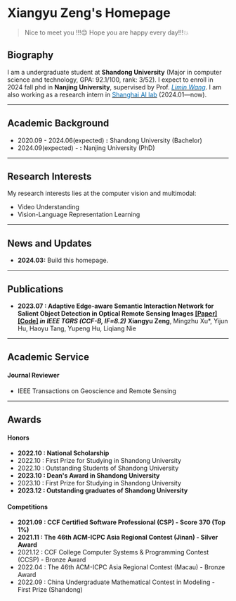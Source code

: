 # Xiangyu Zeng's Homepage

> Nice to meet you !!!😊 Hope you are happy every day!!!💥

## Biography

I am a undergraduate student at **Shandong University** (Major in computer science and technology, GPA: 92.1/100, rank: 3/52).
I expect to enroll in 2024 fall phd  in **Nanjing University**, supervised by Prof. [*<font color="#006ab1">Limin Wang</font>*](https://wanglimin.github.io/).
I am also working as a research intern in [<font color="#006ab1">Shanghai AI lab</font>](https://www.shlab.org.cn/) (2024.01—now).

---

## Academic Background

- 2020.09 - 2024.06(expected) **:** Shandong University (Bachelor)
- 2024.09(expected) - **:** Nanjing University (PhD)

---

## Research Interests

My research interests lies at the computer vision and multimodal:

- Video Understanding
- Vision-Language Representation Learning

---

## News and Updates

- **2024.03:** Build this homepage.

---

## Publications

- **2023.07 : Adaptive Edge-aware Semantic Interaction Network for Salient Object Detection in Optical Remote Sensing Images [[Paper]](https://ieeexplore.ieee.org/abstract/document/10198281/) [[Code]](https://github.com/xumingzhu989/AESINet-TGRS) *in IEEE TGRS (CCF-B, IF=8.2)***
**Xiangyu Zeng**, Mingzhu Xu*, Yijun Hu, Haoyu Tang, Yupeng Hu, Liqiang Nie

---

## Academic Service

#### Journal Reviewer

- IEEE Transactions on Geoscience and Remote Sensing

---

## Awards 

#### Honors

- **2022.10 : National Scholarship**
- 2022.10 : First Prize for Studying in Shandong University
- 2022.10 : Outstanding Students of Shandong University
- **2023.10 : Dean's Award in Shandong University**
- 2023.10 : First Prize for Studying in Shandong University
- **2023.12 : Outstanding graduates of Shandong University**

#### Competitions

- **2021.09 : CCF Certified Software Professional (CSP) - Score 370 (Top 1%)**
- **2021.11 : The 46th ACM-ICPC Asia Regional Contest (Jinan) - Silver Award**
- 2021.12 : CCF College Computer Systems & Programming Contest (CCSP) - Bronze Award
- 2022.04 : The 46th ACM-ICPC Asia Regional Contest (Macau) - Bronze Award
- 2022.09 : China Undergraduate Mathematical Contest in Modeling - First Prize (Shandong)
